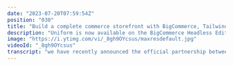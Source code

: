 ```yaml
---
date: "2023-07-20T07:59:54Z"
position: "030"
title: "Build a complete commerce storefront with BigCommerce, Tailwind UI and Uniform"
description: "Uniform is now available on the BigCommerce Headless Edition marketplace! Join us to see how you can use Uniform to connect BigCommerce with a headless CMS like Contentful and front-end components from TailwindUI.\n\nThe result? An agile approach to eCommerce that allows your business users to quickly and easily create beautiful pages without a developer or coding. And Uniform allows you to add personalization to your site with built-in preview, so you can see how your store will look and behave for different audiences. Build better user experiences and increase conversions by showing your shoppers what they're most interested in.\n\nWant to talk to us about how Uniform can help you take your store to the next level? Sign up for a demo here: https://uniform.dev/demo"
image: "https://i.ytimg.com/vi/_8gh9OYcsus/maxresdefault.jpg"
videoId: "_8gh9OYcsus"
transcript: "we have recently announced the official partnership between big compass and uniform and in this video i want to show you how easy it is to set up a complete storefront with bigcommerce a headless cms some personalization and all running on the jam stack creating an enterprise great composable commerce platform was never this easy with uniform canvas you can connect any headless cms to bigcommerce you can compose experiences without touching the code so you don't have to be asking developers to connect things up in the front end uniform dust is for you in a simple interface for both content editors but also for developers in this demo we are using the excellent tailwind ui commerce components tailwind is loved amongst developers and their component library is really solid why reinvent the wheel when you can use ready-made components to have a super fast time to market these tailwind ui components that are living in the front end are connected to uniform canvas components that are in turn pointing to content that is coming from different headless sources so you can have headless sources from bigcommerce or from contentful as a cms you can compose with these in uniform personalize them and hit publish to get a final result alright enough talk let's actually do a demo this is uniform canvas and in here we can manage our compositions so let's add a new composition for a file 2021 campaign we make it the composition type page and we call it fall 2021 and so and in here we are now considering this to be a page it doesn't have to be a page necessarily it can also just be a collection of something a composition but in this case it's a page so what we need to do is we have to give it a slug so a part of the url and so let's call it fall 2021 and so as you can see there are a couple of slots here you can add hero or header content main content and footer content so let's start by adding a header and in this case i just want that to be the store navigation and you can see now i can select my main nav from contentful and i will do the same for the footer so in the footer we have a footer type and in there we select the default footer from contentful we could have just made a new footer navigation as well inside contentful and then connect that one so now we just have a header and a footer so let's add something for main content and i would say let's do a promo use the split image variant and these variants actually come from the tailwind ui library and from contentful let's add our kitchen promo okay so now with everything done let's hit preview and have a look what we just created and so this preview is actually your frontend code of the website and so you can see we have a hero here a promo we have a header we have a footer but this is a campaign right so generally what you want is a little banner on the top that says hey this fall we have free shipping so let's add that because there's actually another slot here and so in here we can add an announcement and so now that i look here actually i don't see the announcement that i want so let's now actually make a new one in contentful so fall free nah let's say this fall free shipping and let's publish this and so now we've created this in content tool and it's already been connected to this guy here and so let's have a preview of what just happened you can see this fall free shipping and so that's how easy we can actually work with connecting everything up and so now it's time to add some products well we have a product rail component and so let's do kitchen appliances for the fall and so you can see that you have a product selector here from big commerce and so let's find some kitchen stuff well this guy this guy let's look more this fits and this one okay let's accept and save and so let's preview what we've done and you can see now that we have kitchen promo and kitchen appliances and suddenly we are combining content to products from different headless sources but your front end feels the same and it's using these solid tailwind ui components to build you a super fast scalable website so now that we've done the basics i would suggest we have a look at personalization because that's where this becomes super strong traditionally product personalization is pretty complicated to do but now it's basically just a click away and so what i've set up already in our back end is that we have different audiences or different intents on the website for either kitchen stuff or garden stuff for the fall and so what i want to do is grab this hero or this promo and actually personalize it for people that are either more interested in kitchens or gardens and so we can say personalize this right in kitchen can add an intent deck for kitchen and so i can also add another one that is a promo section that is also a split image and let's add our garden and so now that we have the garden selected we have to also say make this for a garden and so inside the personalization we can now say this is the promo personalization and we wanted to select all the variations and only show one so let's preview this so right now we have no personalization so it will just grab the first variation so i'll be using our little developer tool here to say what if i have more garden intent let's set the score and there it is there is your garden content but when we scroll down you still see that these are kitchen appliances right so if i'm interested in garden stuff why not also personalize my products to show garden stuff well we can do that exactly the same way let's hit personalize this and so our product rail here that we currently have this is actually kitchen stuff but let's also add one for garden and so this would be gar gardening this fall and so let's add something else so these are some plants let's see what else do we have let's go for all this and then we accept and then let's add the garden tag and we also have to say okay this is the product rail so what i'm typing in here is actually going to google analytics so later on in your analytics you can see which personalizations happened and so let's publish and let's have another look again and so now we still have the garden intent score set and you will see that the products are now also gardening um if we wanted to let's say let's do only kitchen so the user is interested in kitchen stuff then we hit set scores and kitchening is happening and so this is personalization in a nutshell and you saw how easy that was i didn't need developers to help me out at all i want to show you one last thing and this is something we call patterns because what happens if you have let's say 10 campaigns running all with a different composition but you want to add the store navigation with an announcement bar everywhere you might even want to add two announcements right so let's add maybe bigcommerce is awesome well because it is and so now what we have we have two announcements and one store navigation and if you want to do that across multiple compositions it's a bunch of clicks and so what you can do now here is actually convert this to a pattern and let's call this the navigation pattern and so what we've done now is we've created a pattern that holds the navigation and those two announcement bars so it's now only one click to edit and so you can actually edit this pattern if you want in our pattern editor you can personalize it do anything you want in this pattern editor here and so now if i wanted to add this pattern to my home page for example that doesn't have a navigation at the moment i could say rather than add store navigation or header let me just add this pattern here and now done i don't have to click everything together and this just scales a lot easier so this is everything i wanted to show you today the exciting thing is everything you just saw is already available if you are a big commerce customer you can go to the marketplace and connect uniform to bicommerce and you're good to go alright cheers see you soon"
---
```


